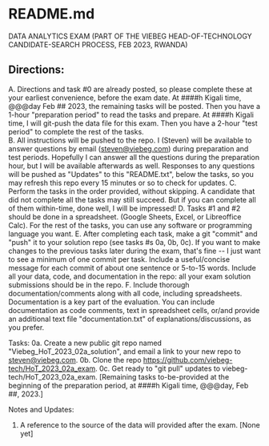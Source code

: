 # README.md
DATA ANALYTICS EXAM
(PART OF THE VIEBEG HEAD-OF-TECHNOLOGY CANDIDATE-SEARCH PROCESS, FEB 2023, RWANDA)

## Directions:
A. Directions and task #0 are already posted, so please complete these at your earliest convenience, before the exam date. At ####h Kigali time, @@@day Feb ## 2023, the remaining tasks will be posted. Then you have a 1-hour "preparation period" to read the tasks and prepare. At ####h Kigali time, I will git-push the data file for this exam. Then you have a 2-hour "test period" to complete the rest of the tasks.  
B. All instructions will be pushed to the repo. I (Steven) will be available to answer questions by email (steven@viebeg.com) during preparation and test periods.  Hopefully I can answer all the questions during the preparation hour, but I will be available afterwards as well. Responses to any questions will be pushed as "Updates" to this "README.txt", below the tasks, so you may refresh this repo every 15 minutes or so to check for updates.
C. Perform the tasks in the order provided, without skipping. A candidate that did not complete all the tasks may still succeed. But if you can complete all of them within-time, done well, I will be impressed!
D. Tasks #1 and #2 should be done in a spreadsheet. (Google Sheets, Excel, or Libreoffice Calc). For the rest of the tasks, you can use any software or programming language you want.
E. After completing each task, make a git "commit" and "push" it to your solution repo (see tasks #s 0a, 0b, 0c).  If you want to make changes to the previous tasks later during the exam, that's fine -- I just want to see a minimum of one commit per task.  Include a useful/concise message for each commit of about one sentence or 5-to-15 words. Include all your data, code, and documentation in the repo: all your exam solution submissions should be in the repo.
F. Include thorough documentation/comments along with all code, including spreadsheets.  Documentation is a key part of the evaluation. You can include documentation as code comments, text in spreadsheet cells, or/and provide an additional text file "documentation.txt" of explanations/discussions, as you prefer.

Tasks:
0a. Create a new public git repo named "Viebeg_HoT_2023_02a_solution", and email a link to your new repo to steven@viebeg.com.
0b. Clone the repo https://github.com/viebeg-tech/HoT_2023_02a_exam.
0c. Get ready to "git pull" updates to viebeg-tech/HoT_2023_02a_exam.
[Remaining tasks to-be-provided at the beginning of the preparation period, at ####h Kigali time, @@@day, Feb ##, 2023.]

Notes and Updates:
1. A reference to the source of the data will provided after the exam.
[None yet]
